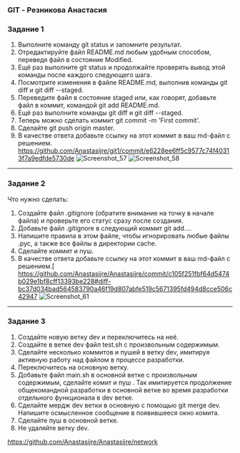 ### GIT - Резникова Анастасия

### Задание 1

1. Выполните команду git status и запомните результат.
2. Отредактируйте файл README.md любым удобным способом, переведя файл в состояние Modified.
3. Ещё раз выполните git status и продолжайте проверять вывод этой команды после каждого следующего шага.
4. Посмотрите изменения в файле README.md, выполнив команды git diff и git diff --staged.
5. Переведите файл в состояние staged или, как говорят, добавьте файл в коммит, командой git add README.md.
6. Ещё раз выполните команды git diff и git diff --staged.
7. Теперь можно сделать коммит git commit -m 'First commit'.
8. Сделайте git push origin master.
9. В качестве ответа добавьте ссылку на этот коммит в ваш md-файл с решением.
https://github.com/Anastasijre/git1/commit/e6228ee6ff5c9577c74f40313f7a9edfde5730de
![Screenshot_57](https://github.com/Anastasijre/gitlab-my/assets/167571138/bf14f055-9205-454c-b498-4decee9b3083)
![Screenshot_58](https://github.com/Anastasijre/gitlab-my/assets/167571138/16e4484d-3d8b-4ba1-8f7c-a9d9e69906dd)

---

### Задание 2

Что нужно сделать:

1. Создайте файл .gitignore (обратите внимание на точку в начале файла) и проверьте его статус сразу после создания.
2. Добавьте файл .gitignore в следующий коммит git add....
3. Напишите правила в этом файле, чтобы игнорировать любые файлы .pyc, а также все файлы в директории cache.
4. Сделайте коммит и пуш.
5. В качестве ответа добавьте ссылку на этот коммит в ваш md-файл с решением.[
https://github.com/Anastasijre/Anastasijre/commit/c105f251fbf64d5474b029e1bf8cff13393be228#diff-bc37d034bad564583790a46f19d807abfe519c5671395fd494d8cce506c42947
![Screenshot_61](https://github.com/Anastasijre/gitlab-my/assets/167571138/92e40553-ad22-4914-91f9-38f4aec908ef)
---

### Задание 3
1. Создайте новую ветку dev и переключитесь на неё.
2. Создайте в ветке dev файл test.sh с произвольным содержимым.
3. Сделайте несколько коммитов и пушей в ветку dev, имитируя активную работу над файлом в процессе разработки.
4. Переключитесь на основную ветку.
5. Добавьте файл main.sh в основной ветке с произвольным содержимым, сделайте комит и пуш . Так имитируется продолжение общекомандной разработки в основной ветке во время разработки отдельного функционала в dev ветке.
6. Сделайте мердж dev ветки в основную с помощью git merge dev. Напишите осмысленное сообщение в появившееся окно комита.
7. Сделайте пуш в основной ветке.
8. Не удаляйте ветку dev.

https://github.com/Anastasijre/Anastasijre/network
